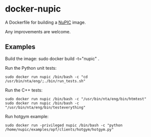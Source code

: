 docker-nupic
============

A Dockerfile for building a [NuPIC][1] image. 

Any improvements are welcome.

Examples
--------

Build the image:
    sudo docker build -t="nupic" .

Run the Python unit tests:

    sudo docker run nupic /bin/bash -c "cd /usr/bin/nta/eng/;./bin/run_tests.sh"

Run the C++ tests:

    sudo docker run nupic /bin/bash -c "/usr/bin/nta/eng/bin/htmtest"
    sudo docker run nupic /bin/bash -c "/usr/bin/nta/eng/bin/testeverything"

Run hotgym example:

    sudo docker run -privileged nupic /bin/bash -c "python /home/nupic/examples/opf/clients/hotgym/hotgym.py"

[1]:https://github.com/numenta/nupic